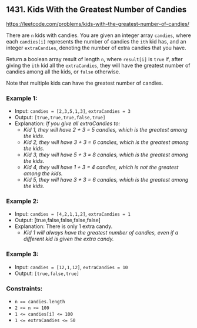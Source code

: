 ## 1431. Kids With the Greatest Number of Candies

<https://leetcode.com/problems/kids-with-the-greatest-number-of-candies/>

There are `n` kids with candies. You are given an integer array `candies`, where each `candies[i]` represents the number of candies the `ith` kid has, and an integer `extraCandies`, denoting the number of extra candies that you have.

Return a boolean array result of length `n`, where `result[i]` is `true` if, after giving the `ith` kid all the `extraCandies`, they will have the greatest number of candies among all the kids, or `false` otherwise.

Note that multiple kids can have the greatest number of candies.

### Example 1:

- Input: `candies = [2,3,5,1,3]`, `extraCandies = 3`
- Output: `[true,true,true,false,true]`
- Explanation: _If you give all extraCandies to:_
  - _Kid 1, they will have 2 + 3 = 5 candies, which is the greatest among the kids._
  - _Kid 2, they will have 3 + 3 = 6 candies, which is the greatest among the kids._
  - _Kid 3, they will have 5 + 3 = 8 candies, which is the greatest among the kids._
  - _Kid 4, they will have 1 + 3 = 4 candies, which is not the greatest among the kids._
  - _Kid 5, they will have 3 + 3 = 6 candies, which is the greatest among the kids._

### Example 2:

- Input: `candies = [4,2,1,1,2]`, `extraCandies = 1`
- Output: [true,false,false,false,false]
- Explanation: There is only 1 extra candy.
  - _Kid 1 will always have the greatest number of candies, even if a different kid is given the extra candy._

### Example 3:

- Input: `candies = [12,1,12]`, `extraCandies = 10`
- Output: `[true,false,true]`

### Constraints:

- `n == candies.length`
- `2 <= n <= 100`
- `1 <= candies[i] <= 100`
- `1 <= extraCandies <= 50`
